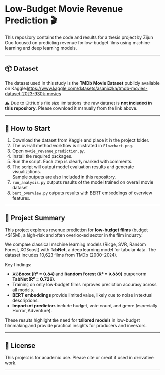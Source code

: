 # Low-Budget Movie Revenue Prediction 🎬

This repository contains the code and results for a thesis project by Zijun Guo focused on predicting revenue for low-budget films using machine learning and deep learning models.

---

## 📦 Dataset

The dataset used in this study is the **TMDb Movie Dataset** publicly available on Kaggle:https://www.kaggle.com/datasets/asaniczka/tmdb-movies-dataset-2023-930k-movies

⚠️ Due to GitHub's file size limitations, the raw dataset is **not included in this repository**. Please download it manually from the link above.

---

## 🚀 How to Start

1. Download the dataset from Kaggle and place it in the project folder.
2. The overall method workflow is illustrated in `Flowchart.png`.
3. Open `movie_revenue_prediction.py`.
4. Install the required packages.
5. Run the script. Each step is clearly marked with comments.
6. The script will output model evaluation results and generate visualizations.  
   Sample outputs are also included in this repository.
7. `run_analysis.py` outputs results of the model trained on overall movie dataset.
8. `bert_overview.py` outputs results with BERT embeddings of overview features.

---

## 🧠 Project Summary

This project explores revenue prediction for **low-budget films** (budget <$15M), a high-risk and often overlooked sector in the film industry.

We compare classical machine learning models (Ridge, SVR, Random Forest, XGBoost) with **TabNet**, a deep learning model for tabular data. The dataset includes 10,623 films from TMDb (2000–2024).

Key findings:
- **XGBoost (R² = 0.84)** and **Random Forest (R² = 0.839)** outperform **TabNet (R² = 0.726)**.
- Training on only low-budget films improves prediction accuracy across all models.
- **BERT embeddings** provide limited value, likely due to noise in textual descriptions.
- **Important predictors** include budget, vote count, and genre (especially Horror, Adventure).

These results highlight the need for **tailored models** in low-budget filmmaking and provide practical insights for producers and investors.

---

## 📄 License

This project is for academic use. Please cite or credit if used in derivative work.

---
